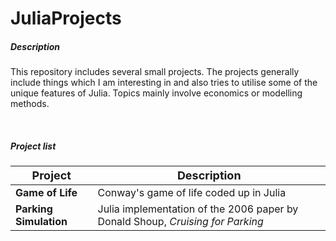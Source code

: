 # JuliaProjects

##### Description
This repository includes several small projects. The projects generally include things which I am interesting in and also tries to utilise some of the unique features of Julia. Topics mainly involve economics or modelling methods.

<br/>

##### Project list
|  <font size="4">Project</font>     | <font size="4">Description</font>                                               |
|------------------------------------|---------------------------------------------------------------------------------|
| **Game of Life**                   | Conway's game of life coded up in Julia                                         |
| **Parking Simulation**             | Julia implementation of the 2006 paper by Donald Shoup, *Cruising for Parking*  |
